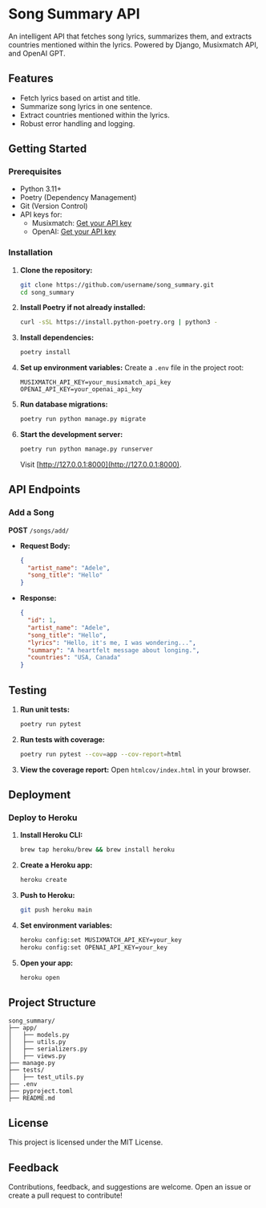 # Song Summary API

An intelligent API that fetches song lyrics, summarizes them, and extracts countries mentioned within the lyrics. Powered by Django, Musixmatch API, and OpenAI GPT.

## Features
- Fetch lyrics based on artist and title.
- Summarize song lyrics in one sentence.
- Extract countries mentioned within the lyrics.
- Robust error handling and logging.

## Getting Started

### Prerequisites
- Python 3.11+
- Poetry (Dependency Management)
- Git (Version Control)
- API keys for:
  - Musixmatch: [Get your API key](https://developer.musixmatch.com/)
  - OpenAI: [Get your API key](https://platform.openai.com/signup/)

### Installation

1. **Clone the repository:**
    ```bash
    git clone https://github.com/username/song_summary.git
    cd song_summary
    ```

2. **Install Poetry if not already installed:**
    ```bash
    curl -sSL https://install.python-poetry.org | python3 -
    ```

3. **Install dependencies:**
    ```bash
    poetry install
    ```

4. **Set up environment variables:**
   Create a `.env` file in the project root:
    ```env
    MUSIXMATCH_API_KEY=your_musixmatch_api_key
    OPENAI_API_KEY=your_openai_api_key
    ```

5. **Run database migrations:**
    ```bash
    poetry run python manage.py migrate
    ```

6. **Start the development server:**
    ```bash
    poetry run python manage.py runserver
    ```
    Visit [http://127.0.0.1:8000](http://127.0.0.1:8000).

## API Endpoints

### Add a Song

**POST** `/songs/add/`

- **Request Body:**
    ```json
    {
      "artist_name": "Adele",
      "song_title": "Hello"
    }
    ```
- **Response:**
    ```json
    {
      "id": 1,
      "artist_name": "Adele",
      "song_title": "Hello",
      "lyrics": "Hello, it's me, I was wondering...",
      "summary": "A heartfelt message about longing.",
      "countries": "USA, Canada"
    }
    ```

## Testing

1. **Run unit tests:**
    ```bash
    poetry run pytest
    ```

2. **Run tests with coverage:**
    ```bash
    poetry run pytest --cov=app --cov-report=html
    ```

3. **View the coverage report:**
   Open `htmlcov/index.html` in your browser.

## Deployment

### Deploy to Heroku

1. **Install Heroku CLI:**
    ```bash
    brew tap heroku/brew && brew install heroku
    ```

2. **Create a Heroku app:**
    ```bash
    heroku create
    ```

3. **Push to Heroku:**
    ```bash
    git push heroku main
    ```

4. **Set environment variables:**
    ```bash
    heroku config:set MUSIXMATCH_API_KEY=your_key
    heroku config:set OPENAI_API_KEY=your_key
    ```

5. **Open your app:**
    ```bash
    heroku open
    ```

## Project Structure

```plaintext
song_summary/
├── app/
│   ├── models.py
│   ├── utils.py
│   ├── serializers.py
│   ├── views.py
├── manage.py
├── tests/
│   ├── test_utils.py
├── .env
├── pyproject.toml
├── README.md
```

## License

This project is licensed under the MIT License.

## Feedback

Contributions, feedback, and suggestions are welcome. Open an issue or create a pull request to contribute!